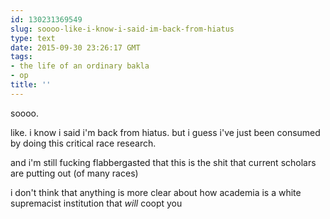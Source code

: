 ```yaml
---
id: 130231369549
slug: soooo-like-i-know-i-said-im-back-from-hiatus
type: text
date: 2015-09-30 23:26:17 GMT
tags:
- the life of an ordinary bakla
- op
title: ''
---
```

soooo.

like. i know i said i'm back from hiatus. but i guess i've just been consumed by doing this critical race research.

and i'm still fucking flabbergasted that this is the shit that current scholars are putting out (of many races)

i don't think that anything is more clear about how academia is a white supremacist institution that _will_ coopt you
